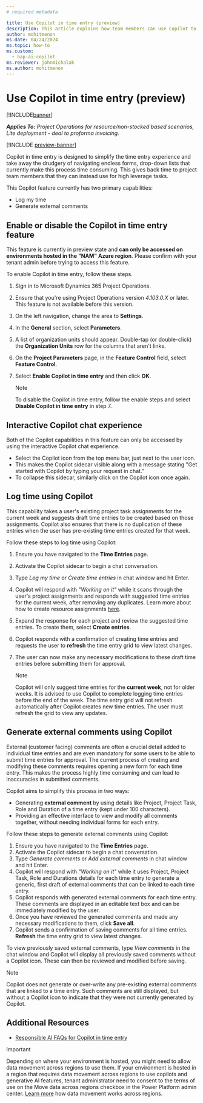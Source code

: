 ```yaml
---
# required metadata

title: Use Copilot in time entry (preview)
description: This article explains how team members can use Copilot to complete their time entry each week.
author: mohitmenon
ms.date: 04/24/2024
ms.topic: how-to
ms.custom: 
  - bap-ai-copilot 
ms.reviewer: johnmichalak
ms.author: mohitmenon
---
```


# Use Copilot in time entry (preview)

[!INCLUDE[banner](../includes/banner.md)]

_**Applies To:** Project Operations for resource/non-stocked based scenarios, Lite deployment - deal to proforma invoicing._

[!INCLUDE [preview-banner](../includes/preview-banner.md)]

Copilot in time entry is designed to simplify the time entry experience and take away the drudgery of navigating endless forms, drop-down lists that currently make this process time consuming. This gives back time to project team members that they can instead use for high leverage tasks.

This Copilot feature currently has two primary capabilities:

- Log my time
- Generate external comments

## Enable or disable the Copilot in time entry feature

This feature is currently in preview state and **can only be accessed on environments hosted in the "NAM" Azure region**. Please confirm with your tenant admin before trying to access this feature.

To enable Copilot in time entry, follow these steps.

1. Sign in to Microsoft Dynamics 365 Project Operations.
2. Ensure that you're using Project Operations version _4.103.0.X_ or later. This feature is not available before this version.
3. On the left navigation, change the area to **Settings**.
4. In the **General** section, select **Parameters**.
5. A list of organization units should appear. Double-tap (or double-click) the **Organization Units** row for the columns that aren't links.
6. On the **Project Parameters** page, in the **Feature Control** field, select **Feature Control**.
7. Select **Enable Copilot in time entry** and then click **OK**.

   > [!NOTE]
   > To disable the Copilot in time entry, follow the enable steps and select **Disable Copilot in time entry** in step 7.

## Interactive Copilot chat experience

Both of the Copilot capabilities in this feature can only be accessed by using the interactive Copilot chat experience. 

- Select the Copilot icon from the top menu bar, just next to the user icon.
- This makes the Copilot sidecar visible along with a message stating "Get started with Copilot by typing your request in chat."
- To collapse this sidecar, similarly click on the Copilot icon once again.

## Log time using Copilot

This capability takes a user's existing project task assignments for the current week and suggests draft time entries to be created based on those assignments. Copilot also ensures that there is no duplication of these entries when the user has pre-existing time entries created for that week.

Follow these steps to log time using Copilot:

1. Ensure you have navigated to the **Time Entries** page.
2. Activate the Copilot sidecar to begin a chat conversation.
3. Type _Log my time_ or _Create time entries_ in chat window and hit Enter.
4. Copilot will respond with _"Working on it"_ while it scans through the user's project assignments and responds with suggested time entries for the current week, after removing any duplicates. Learn more about how to create resource assignments [here](../project-management/create-assignments.md).
5. Expand the response for each project and review the suggested time entries. To create them, select **Create entries**.
6. Copilot responds with a confirmation of creating time entries and requests the user to **refresh** the time entry grid to view latest changes.
7. The user can now make any necessary modifications to these draft time entries before submitting them for approval.

   > [!NOTE]
   > Copilot will only suggest time entries for the **current week**, not for older weeks. It is advised to use Copilot to complete logging time entries before the end of the week.
   > The time entry grid will not refresh automatically after Copilot creates new time entries. The user must refresh the grid to view any updates.


## Generate external comments using Copilot

External (customer facing) comments are often a crucial detail added to individual time entries and are even mandatory for some users to be able to submit time entries for approval. The current process of creating and modifying these comments requires opening a new form for each time entry. This makes the process highly time consuming and can lead to inaccuracies in submitted comments. 

Copilot aims to simplify this process in two ways:
- Generating **external comment** by using details like Project, Project Task, Role and Duration of a time entry (kept under 100 characters).
- Providing an effective interface to view and modify all comments together, without needing individual forms for each entry.

Follow these steps to generate external comments using Copilot:

1. Ensure you have navigated to the **Time Entries** page.
2. Activate the Copilot sidecar to begin a chat conversation.
3. Type _Generate comments_ or _Add external comments_ in chat window and hit Enter.
4. Copilot will respond with _"Working on it"_ while it uses Project, Project Task, Role and Durations details for each time entry to generate a generic, first draft of external comments that can be linked to each time entry.
5. Copilot responds with generated external comments for each time entry. These comments are displayed in an editable text box and can be immediately modified by the user.
6. Once you have reviewed the generated comments and made any necessary modifications to them, click **Save all**.
7. Copilot sends a confirmation of saving comments for all time entries.  **Refresh** the time entry grid to view latest changes.

To view previously saved external comments, type _View comments_ in the chat window and Copilot will display all previously saved comments without a Copilot icon. These can then be reviewed and modified before saving.
   

   > [!NOTE]
   > Copilot does not generate or over-write any pre-existing external comments that are linked to a time entry. Such comments are still displayed, but without a Copilot icon to indicate that they were not currently generated by Copilot.

## Additional Resources

- [Responsible AI FAQs for Copilot in time entry](../responsible-ai/copilot-in-time-entry-faqs.md)

> [!IMPORTANT]
Depending on where your environment is hosted, you might need to allow data movement across regions to use them. If your environment is hosted in a region that requires data movement across regions to use copilots and generative AI features, tenant administrator need to consent to the terms of use on the Move data across regions checkbox in the Power Platform admin center. [Learn more](/power-platform/admin/geographical-availability-copilot#enable-data-movement-across-regions) how data movement works across regions. 



